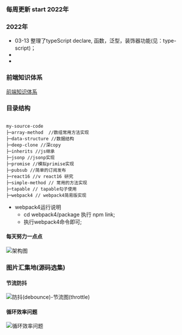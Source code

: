 ### 每周更新 start 2022年
### 2022年
- 03-13 整理了typeScript declare, 函数，泛型，装饰器功能(见：type-script)；
- 
- 

### 前端知识体系
[前端知识体系](https://juejin.im/post/6860776234469720072)

### 目录结构
```

my-source-code
├─array-method  //数组常用方法实现
├─data-structure //数据结构
├─deep-clone //深copy
├─inherits //js继承
├─jsonp //jsonp实现
├─promise //模拟primise实现
├─pubsub //简单的订阅发布
├─react16 //v react16 研究
├─simple-method // 常用的方法实现
├─tapable // tapable勾子使用
├─webpack4 // webpack4简易版实现

```
- webpack4运行说明
  - cd webpack4/package  执行 npm link;
  - 执行webpack4命令即可;

#### 每天努力一点点 
![架构图](https://user-gold-cdn.xitu.io/2019/4/26/16a55401a0516a6d?imageView2/0/w/1280/h/960/format/webp/ignore-error/1)

### 图片汇集地(源码选集)
#### 节流防抖
![防抖(debounce)-节流图(throttle)](https://asman-img.oss-cn-hangzhou.aliyuncs.com/debounce_throu_d4f9df35a3aa43158937405d8650c464.png)

#### 循环效率问题
![循环效率问题](https://asman-img.oss-cn-hangzhou.aliyuncs.com/uniqu_b230563ee77b4912ac7464421aa74137.png)


